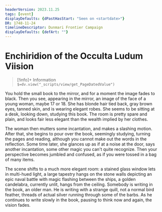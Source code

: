 ```yaml
---
headerVersion: 2023.11.25
tags: [event]
displayDefaults: {dPastHasStart: "Seen on <startdate>"}
DR: 1748-11-24
timelineDescriptor: Dunmari Frontier Campaign
displayDefaults: {defArt: ""}
---
```

# Enchiridion of the Occulta Ludum Viision
>[!info]+ Information  
> `$=dv.view("_scripts/view/get_PageDatedValue")`

You hold the small book to the mirror, and for a moment the image fades to black. Then you see, appearing in the mirror, an image of the face of a young woman, maybe 17 or 18. She has blonde hair tied back, gray brown eyes, tanned skin, and is wearing elegant robes. She seems to be sitting at a desk, looking down, studying this book. The room is pretty spare and plain, and looks fair less elegant than the wealth implied by her clothes. 

The woman then mutters some incantation, and makes a slashing motion. After that, she begins to pour over the book, seemingly studying, turning the pages and reading, although you cannot make out the words in the reflection. Some time later, she glances up as if at a noise at the door, says another incantation, some other magic you can't quite recognize. Then your perspective becomes jumbled and confused, as if you were tossed in a bag of many items.

The scene shifts to a much more elegant room: a stained glass window lets in multi-hued light, a large tapestry hangs on the stone walls depicting an epic naval battle with magic flashing between the ships, a golden candelabra, currently unlit, hangs from the ceiling. Somebody is writing in the book, an older man. He is writing with a strange quill, not a normal bird feather, threads of actual silver running through some of the barbs. As he continues to write slowly in the book, pausing to think now and again, the vision fades.